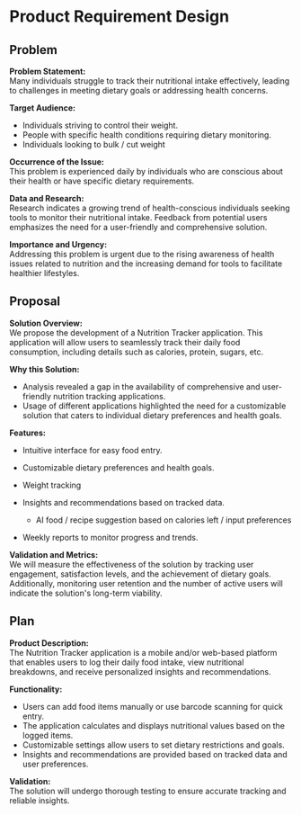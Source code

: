 # Product Requirement Design

## Problem

**Problem Statement:**  
Many individuals struggle to track their nutritional intake effectively, leading to challenges in meeting dietary goals or addressing health concerns.

**Target Audience:**  
- Individuals striving to control their weight.
- People with specific health conditions requiring dietary monitoring.
- Individuals looking to bulk / cut weight

**Occurrence of the Issue:**  
This problem is experienced daily by individuals who are conscious about their health or have specific dietary requirements.

**Data and Research:**  
Research indicates a growing trend of health-conscious individuals seeking tools to monitor their nutritional intake. Feedback from potential users emphasizes the need for a user-friendly and comprehensive solution.

**Importance and Urgency:**  
Addressing this problem is urgent due to the rising awareness of health issues related to nutrition and the increasing demand for tools to facilitate healthier lifestyles.

## Proposal

**Solution Overview:**  
We propose the development of a Nutrition Tracker application. This application will allow users to seamlessly track their daily food consumption, including details such as calories, protein, sugars, etc.

**Why this Solution:**  
- Analysis revealed a gap in the availability of comprehensive and user-friendly nutrition tracking applications.
- Usage of different applications highlighted the need for a customizable solution that caters to individual dietary preferences and health goals.

**Features:**
- Intuitive interface for easy food entry.
- Customizable dietary preferences and health goals.
- Weight tracking
- Insights and recommendations based on tracked data.
    - AI food / recipe suggestion based on calories left / input preferences

- Weekly reports to monitor progress and trends.

**Validation and Metrics:**  
We will measure the effectiveness of the solution by tracking user engagement, satisfaction levels, and the achievement of dietary goals. Additionally, monitoring user retention and the number of active users will indicate the solution's long-term viability.

## Plan

**Product Description:**  
The Nutrition Tracker application is a mobile and/or web-based platform that enables users to log their daily food intake, view nutritional breakdowns, and receive personalized insights and recommendations.

**Functionality:**  
- Users can add food items manually or use barcode scanning for quick entry.
- The application calculates and displays nutritional values based on the logged items.
- Customizable settings allow users to set dietary restrictions and goals.
- Insights and recommendations are provided based on tracked data and user preferences.

**Validation:**  
The solution will undergo thorough testing to ensure accurate tracking and reliable insights. 

